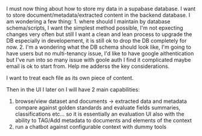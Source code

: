 I must now thing about how to store my data in a supabase database. I want to store document/metadata/extracted content in the backend database. I am wondering a few thing: 1. where should I maintain by database schema/scripts, I want the simplest method possible, I'm not epxecting changes very often but still I want a clean and lean process to upgrade the DB especially in developement, it is still ok to drop the DB completely for now. 2. I'm a wondering what the DB schema should look like, I'm going to have users but no multi-tenancy issue, I'd like to have google aithentication but I've run into so many issue with goole auth I find it complicated maybe email is ok to start from. Help me adderss the key considerations.

I want to treat each file as its own piece of content. 


Then in the UI I later on I will have 2 main capabilities: 
1. browse/view dataset and documents -> extracted data and metadata compare against golden standards and evaluate fields summaries, classifications etc... so it is essentially an evaluation UI also with the ability to TAG/Add metadata to documents and elements of the context
2. run a chatbot against configurable context with dummy tools